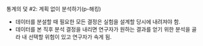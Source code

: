 통계의 덫 #2: 계획 없이 분석하기(p-해킹)


* 데이터를 분설할 때 필요한 모든 결정은 실험을 설계할 당시에 내려져야 함.
* 데이터를 본 직후 분석 결정을 내리면 연구자가 원하는 결과를 얻기 위한 분석을 골라 내 선택할 위험이 있고 연구자가 속게 됨.